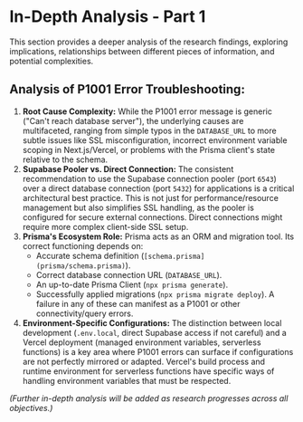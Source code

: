 # In-Depth Analysis - Part 1

This section provides a deeper analysis of the research findings, exploring implications, relationships between different pieces of information, and potential complexities.

## Analysis of P1001 Error Troubleshooting:

1.  **Root Cause Complexity:** While the P1001 error message is generic ("Can't reach database server"), the underlying causes are multifaceted, ranging from simple typos in the `DATABASE_URL` to more subtle issues like SSL misconfiguration, incorrect environment variable scoping in Next.js/Vercel, or problems with the Prisma client's state relative to the schema.
2.  **Supabase Pooler vs. Direct Connection:** The consistent recommendation to use the Supabase connection pooler (port `6543`) over a direct database connection (port `5432`) for applications is a critical architectural best practice. This is not just for performance/resource management but also simplifies SSL handling, as the pooler is configured for secure external connections. Direct connections might require more complex client-side SSL setup.
3.  **Prisma's Ecosystem Role:** Prisma acts as an ORM and migration tool. Its correct functioning depends on:
    *   Accurate schema definition (`[schema.prisma](prisma/schema.prisma)`).
    *   Correct database connection URL (`DATABASE_URL`).
    *   An up-to-date Prisma Client (`npx prisma generate`).
    *   Successfully applied migrations (`npx prisma migrate deploy`).
    A failure in any of these can manifest as a P1001 or other connectivity/query errors.
4.  **Environment-Specific Configurations:** The distinction between local development (`.env.local`, direct Supabase access if not careful) and a Vercel deployment (managed environment variables, serverless functions) is a key area where P1001 errors can surface if configurations are not perfectly mirrored or adapted. Vercel's build process and runtime environment for serverless functions have specific ways of handling environment variables that must be respected.

*(Further in-depth analysis will be added as research progresses across all objectives.)*